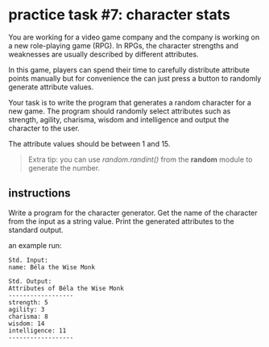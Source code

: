 # practice task #7: character stats

You are working for a video game company and the company is working on a new role-playing game (RPG).
In RPGs, the character strengths and weaknesses are usually described by different attributes.

In this game, players can spend their time to carefully distribute attribute points manually but for convenience the can just press a button to randomly generate attribute values.

Your task is to write the program that generates a random character for a new game. The program should randomly select attributes such as strength, agility, charisma, wisdom and intelligence and output the character to the user.

The attribute values should be between 1 and 15.

> Extra tip: you can use *random.randint()* from the **random** module to generate the number.

## instructions
Write a program for the character generator. Get the name of the character from the input as a string value.
Print the generated attributes to the standard output.

an example run:
```
Std. Input:	
name: Béla the Wise Monk

Std. Output:
Attributes of Béla the Wise Monk
------------------
strength: 5
agility: 3
charisma: 8
wisdom: 14
intelligence: 11
------------------
```